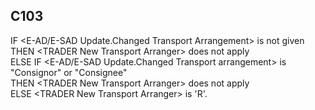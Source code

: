 ## C103
IF &lt;E-AD/E-SAD Update.Changed Transport Arrangement&gt; is not given  
THEN &lt;TRADER New Transport Arranger&gt; does not apply  
ELSE IF &lt;E-AD/E-SAD Update.Changed Transport arrangement&gt; is "Consignor" or "Consignee"  
THEN &lt;TRADER New Transport Arranger&gt; does not apply  
ELSE &lt;TRADER New Transport Arranger&gt; is 'R'.

